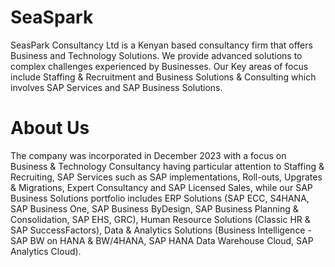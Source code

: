 # SeaSpark
SeasPark Consultancy Ltd is a Kenyan based consultancy firm that offers Business and Technology Solutions. We provide advanced solutions to complex challenges experienced by Businesses. Our Key areas of focus include Staffing & Recruitment and Business Solutions & Consulting which involves SAP Services and SAP Business Solutions.

# About Us
The company was incorporated in December 2023 with a focus on Business & Technology Consultancy having particular attention to Staffing & Recruiting, SAP Services such as SAP implementations, Roll-outs, Upgrates & Migrations, Expert Consultancy and SAP Licensed Sales, while our SAP Business Solutions portfolio includes ERP Solutions (SAP ECC, S4HANA, SAP Business One, SAP Business ByDesign, SAP Business Planning & Consolidation, SAP EHS, GRC), Human Resource Solutions (Classic HR & SAP SuccessFactors), Data & Analytics Solutions (Business Intelligence - SAP BW on HANA & BW/4HANA, SAP HANA Data Warehouse Cloud, SAP Analytics Cloud). 